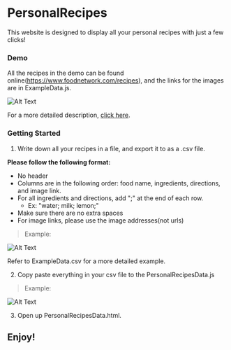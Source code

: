 # PersonalRecipes
This website is designed to display all your personal recipes with just a few clicks!

### Demo
All the recipes in the demo can be found online(https://www.foodnetwork.com/recipes), and the links for the images are in ExampleData.js.

![Alt Text](https://i.ibb.co/Qn4rpr9/z.gif)

For a more detailed description, [click here](https://youtu.be/9g7yNdEr5MM).

### Getting Started 
1. Write down all your recipes in a file, and export it to as a .csv file.

__Please follow the following format:__ 
- No header 
- Columns are in the following order: food name, ingredients, directions, and image link.
- For all ingredients and directions, add ";" at the end of each row.
  - Ex: "water; milk; lemon;"
- Make sure there are no extra spaces
- For image links, please use the image addresses(not urls)

> Example: 

![Alt Text](https://i.ibb.co/z63fMsQ/Screen-Shot-2020-09-20-at-4-01-56-PM.png)

Refer to ExampleData.csv for a more detailed example. 

2. Copy paste everything in your csv file to the PersonalRecipesData.js

> Example: 

![Alt Text](https://i.ibb.co/BLVk8Sr/a.gif)

3. Open up PersonalRecipesData.html. 

## Enjoy! 


